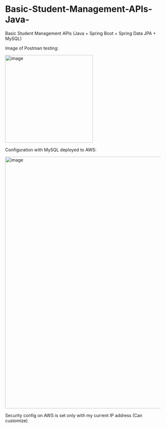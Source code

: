 # Basic-Student-Management-APIs-Java-
Basic Student Management APIs (Java + Spring Boot + Spring Data JPA + MySQL)

Image of Postman testing:

<img width="284" alt="image" src="https://user-images.githubusercontent.com/89829761/211356585-f11eced9-69bd-40ec-a7fa-2f2af5a97fa7.png">


Configuration with MySQL deployed to AWS:

<img width="815" alt="image" src="https://user-images.githubusercontent.com/89829761/212524354-ed9d1227-6c13-429f-9ca0-c3d0ede78628.png">

Security config on AWS is set only with my current IP address (Can customize)




